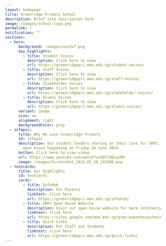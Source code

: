 ```yaml
---
layout: homepage
title: Greenridge Primary School
description: Brief site description here
image: /images/school-logo.png
permalink: /
notification: ""
sections:
  - hero:
      background: /images/assdsf.png
      key_highlights:
        - title: Student Voices
          description: Click here to view
          url: https://greenridgepri.moe.edu.sg/student-voices/
        - title: Staff Voices
          description: Click here to view
          url: https://greenridgepri.moe.edu.sg/staff-voices/
        - title: Stakeholder Voices
          description: Click here to view
          url: https://greenridgepri.moe.edu.sg/stakeholder-voices/
        - title: Alumni Voices
          description: Click here to view
          url: https://greenridgepri.moe.edu.sg/alumni-voices/
      variant: image
      size: sm
      alignment: right
      backgroundColor: gray
  - infopic:
      title: Why We Love Greenridge Primary
      id: infopic
      description: Our student leaders sharing on their love for GRPS. Do visit our
        open house happening on Friday 24 June 2024.
      button: Click here to view video
      url: https://www.youtube.com/watch?v=SDFlHOLqsRM
      image: /images/Screenshot_2024_05_20_132500.png
  - textcards:
      title: Our Highlights
      id: textcards
      cards:
        - title: InfoHub
          description: For Parents
          linktext: Click here
          url: https://greenridgepri.moe.edu.sg/infohub/
        - title: GRPS Open House Website
          description: Visit our open house website for more information
          linktext: Click here
          url: https://sites.google.com/moe.edu.sg/grps-eopenhouse/main
        - title: Quick Links
          description: For Staff and Students
          linktext: Click here
          url: https://greenridgepri.moe.edu.sg/quick-links/
---
```

